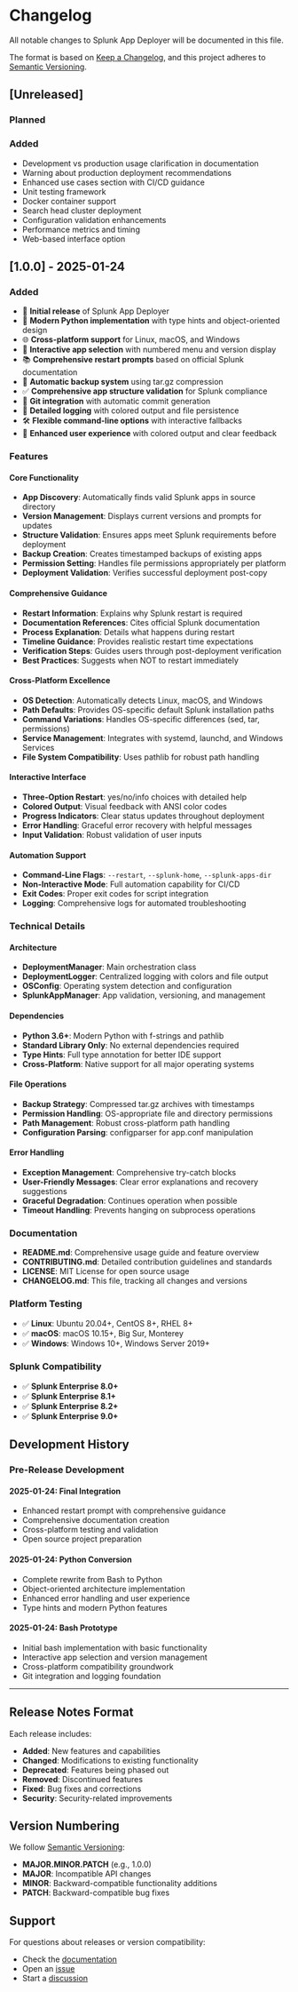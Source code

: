 # Changelog

All notable changes to Splunk App Deployer will be documented in this file.

The format is based on [Keep a Changelog](https://keepachangelog.com/en/1.0.0/),
and this project adheres to [Semantic Versioning](https://semver.org/spec/v2.0.0.html).

## [Unreleased]

### Planned

### Added
- Development vs production usage clarification in documentation
- Warning about production deployment recommendations
- Enhanced use cases section with CI/CD guidance
- Unit testing framework
- Docker container support
- Search head cluster deployment
- Configuration validation enhancements
- Performance metrics and timing
- Web-based interface option

## [1.0.0] - 2025-01-24

### Added
- 🎉 **Initial release** of Splunk App Deployer
- 🐍 **Modern Python implementation** with type hints and object-oriented design
- 🌐 **Cross-platform support** for Linux, macOS, and Windows
- 🎯 **Interactive app selection** with numbered menu and version display
- 📚 **Comprehensive restart prompts** based on official Splunk documentation
- 💾 **Automatic backup system** using tar.gz compression
- ✅ **Comprehensive app structure validation** for Splunk compliance
- 🔄 **Git integration** with automatic commit generation
- 📝 **Detailed logging** with colored output and file persistence
- 🛠️ **Flexible command-line options** with interactive fallbacks
- 🎨 **Enhanced user experience** with colored output and clear feedback

### Features

#### **Core Functionality**
- **App Discovery**: Automatically finds valid Splunk apps in source directory
- **Version Management**: Displays current versions and prompts for updates
- **Structure Validation**: Ensures apps meet Splunk requirements before deployment
- **Backup Creation**: Creates timestamped backups of existing apps
- **Permission Setting**: Handles file permissions appropriately per platform
- **Deployment Validation**: Verifies successful deployment post-copy

#### **Comprehensive Guidance**
- **Restart Information**: Explains why Splunk restart is required
- **Documentation References**: Cites official Splunk documentation
- **Process Explanation**: Details what happens during restart
- **Timeline Guidance**: Provides realistic restart time expectations
- **Verification Steps**: Guides users through post-deployment verification
- **Best Practices**: Suggests when NOT to restart immediately

#### **Cross-Platform Excellence**
- **OS Detection**: Automatically detects Linux, macOS, and Windows
- **Path Defaults**: Provides OS-specific default Splunk installation paths
- **Command Variations**: Handles OS-specific differences (sed, tar, permissions)
- **Service Management**: Integrates with systemd, launchd, and Windows Services
- **File System Compatibility**: Uses pathlib for robust path handling

#### **Interactive Interface**
- **Three-Option Restart**: yes/no/info choices with detailed help
- **Colored Output**: Visual feedback with ANSI color codes
- **Progress Indicators**: Clear status updates throughout deployment
- **Error Handling**: Graceful error recovery with helpful messages
- **Input Validation**: Robust validation of user inputs

#### **Automation Support**
- **Command-Line Flags**: `--restart`, `--splunk-home`, `--splunk-apps-dir`
- **Non-Interactive Mode**: Full automation capability for CI/CD
- **Exit Codes**: Proper exit codes for script integration
- **Logging**: Comprehensive logs for automated troubleshooting

### Technical Details

#### **Architecture**
- **DeploymentManager**: Main orchestration class
- **DeploymentLogger**: Centralized logging with colors and file output
- **OSConfig**: Operating system detection and configuration
- **SplunkAppManager**: App validation, versioning, and management

#### **Dependencies**
- **Python 3.6+**: Modern Python with f-strings and pathlib
- **Standard Library Only**: No external dependencies required
- **Type Hints**: Full type annotation for better IDE support
- **Cross-Platform**: Native support for all major operating systems

#### **File Operations**
- **Backup Strategy**: Compressed tar.gz archives with timestamps
- **Permission Handling**: OS-appropriate file and directory permissions
- **Path Management**: Robust cross-platform path handling
- **Configuration Parsing**: configparser for app.conf manipulation

#### **Error Handling**
- **Exception Management**: Comprehensive try-catch blocks
- **User-Friendly Messages**: Clear error explanations and recovery suggestions
- **Graceful Degradation**: Continues operation when possible
- **Timeout Handling**: Prevents hanging on subprocess operations

### Documentation
- **README.md**: Comprehensive usage guide and feature overview
- **CONTRIBUTING.md**: Detailed contribution guidelines and standards
- **LICENSE**: MIT License for open source usage
- **CHANGELOG.md**: This file, tracking all changes and versions

### Platform Testing
- ✅ **Linux**: Ubuntu 20.04+, CentOS 8+, RHEL 8+
- ✅ **macOS**: macOS 10.15+, Big Sur, Monterey
- ✅ **Windows**: Windows 10+, Windows Server 2019+

### Splunk Compatibility
- ✅ **Splunk Enterprise 8.0+**
- ✅ **Splunk Enterprise 8.1+**
- ✅ **Splunk Enterprise 8.2+**
- ✅ **Splunk Enterprise 9.0+**

## Development History

### Pre-Release Development

#### **2025-01-24**: Final Integration
- Enhanced restart prompt with comprehensive guidance
- Comprehensive documentation creation
- Cross-platform testing and validation
- Open source project preparation

#### **2025-01-24**: Python Conversion
- Complete rewrite from Bash to Python
- Object-oriented architecture implementation
- Enhanced error handling and user experience
- Type hints and modern Python features

#### **2025-01-24**: Bash Prototype
- Initial bash implementation with basic functionality
- Interactive app selection and version management
- Cross-platform compatibility groundwork
- Git integration and logging foundation

---

## Release Notes Format

Each release includes:
- **Added**: New features and capabilities
- **Changed**: Modifications to existing functionality
- **Deprecated**: Features being phased out
- **Removed**: Discontinued features
- **Fixed**: Bug fixes and corrections
- **Security**: Security-related improvements

## Version Numbering

We follow [Semantic Versioning](https://semver.org/):
- **MAJOR.MINOR.PATCH** (e.g., 1.0.0)
- **MAJOR**: Incompatible API changes
- **MINOR**: Backward-compatible functionality additions
- **PATCH**: Backward-compatible bug fixes

## Support

For questions about releases or version compatibility:
- Check the [documentation](docs/)
- Open an [issue](https://github.com/yourusername/splunk-app-deployer/issues)
- Start a [discussion](https://github.com/yourusername/splunk-app-deployer/discussions) 
